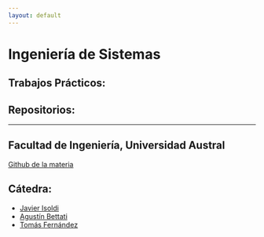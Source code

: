 ```yaml
---
layout: default
---
```


# Ingeniería de Sistemas

## Trabajos Prácticos:
<!--
- [Printscript Test Compatibility Kit (TCK)](https://github.com/austral-ingsis/printscript-tck)
-->
## Repositorios:
<!--
- [Gradle básico](https://github.com/austral-ingsis/gradle-basic)
- [CD con Github Actions + Gradle](https://github.com/austral-ingsis/library)
- [Grade + Git Hooks](https://github.com/austral-ingsis/git-hooks)
- [Uso de variables de ambiente en Github Actions](https://github.com/austral-ingsis/github-actions-env-example)
- [Docker + Docker Compose + Spring](https://github.com/austral-ingsis/spring-docker-compose-example)
-->
---

## Facultad de Ingeniería, Universidad Austral

[Github de la materia](https://github.com/austral-ingsis)

## Cátedra:

* [Javier Isoldi](https://github.com/jisoldi)
* [Agustín Bettati](https://github.com/AgustinBettati)
* [Tomás Fernández](https://github.com/tomsfernandez)
<!-- * Ayudante: [Rodrigo Pazos](https://github.com/rpazos98) -->
